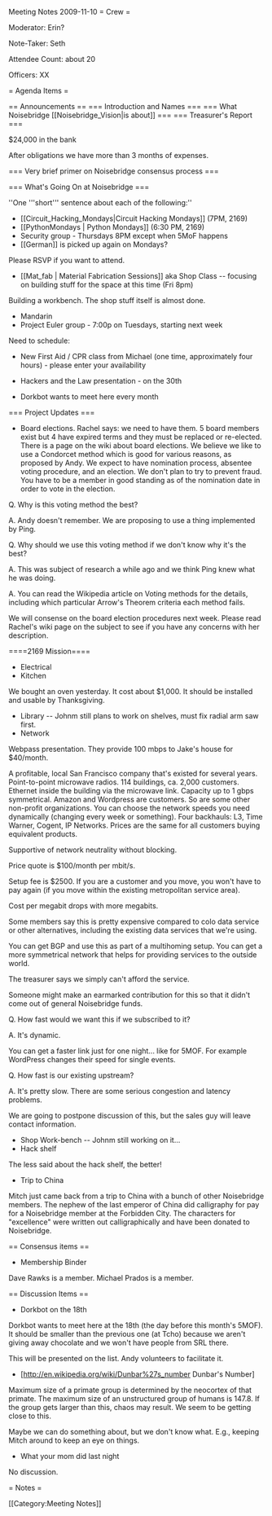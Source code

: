 Meeting Notes 2009-11-10 
 = Crew =

Moderator: Erin?

Note-Taker: Seth

Attendee Count: about 20

Officers: XX

= Agenda Items =

== Announcements ==
=== Introduction and Names ===
=== What Noisebridge [[Noisebridge_Vision|is about]] ===
=== Treasurer's Report ===

$24,000 in the bank

After obligations we have more than 3 months of expenses.

=== Very brief primer on Noisebridge consensus process ===

=== What's Going On at Noisebridge ===

''One '''short''' sentence about each of the following:''
* [[Circuit_Hacking_Mondays|Circuit Hacking Mondays]] (7PM, 2169)
* [[PythonMondays | Python Mondays]] (6:30 PM, 2169) 
* Security group - Thursdays 8PM except when 5MoF happens
* [[German]] is picked up again on Mondays?

Please RSVP if you want to attend.

* [[Mat_fab | Material Fabrication Sessions]] aka Shop Class -- focusing on building stuff for the space at this time (Fri 8pm) 

Building a workbench.  The shop stuff itself is almost done.

* Mandarin
* Project Euler group - 7:00p on Tuesdays, starting next week

Need to schedule:

* New First Aid / CPR class from Michael (one time, approximately four hours) - please enter your availability
* Hackers and the Law presentation - on the 30th

* Dorkbot wants to meet here every month

=== Project Updates ===

* Board elections.  Rachel says: we need to have them.  5 board members exist but 4 have expired terms and they must be replaced or re-elected.  There is a page on the wiki about board elections.  We believe we like to use a Condorcet method which is good for various reasons, as proposed by Andy.  We expect to have nomination process, absentee voting procedure, and an election.  We don't plan to try to prevent fraud.  You have to be a member in good standing as of the nomination date in order to vote in the election.

Q. Why is this voting method the best?

A. Andy doesn't remember.  We are proposing to use a thing implemented by Ping.

Q. Why should we use this voting method if we don't know why it's the best?

A. This was subject of research a while ago and we think Ping knew what he was doing.

A. You can read the Wikipedia article on Voting methods for the details, including which particular Arrow's Theorem criteria each method fails.

We will consense on the board election procedures next week.  Please read Rachel's wiki page on the subject to see if you have any concerns with her description.

====2169 Mission====
* Electrical
* Kitchen

We bought an oven yesterday.  It cost about $1,000.  It should be installed and usable by Thanksgiving.

* Library -- Johnm still plans to work on shelves, must fix radial arm saw first.
* Network

Webpass presentation.  They provide 100 mbps to Jake's house for $40/month.

A profitable, local San Francisco company that's existed for several years.  Point-to-point microwave radios.  114 buildings, ca. 2,000 customers.  Ethernet inside the building via the microwave link.  Capacity up to 1 gbps symmetrical.  Amazon and Wordpress are customers.  So are some other non-profit organizations.  You can choose the network speeds you need dynamically (changing every week or something).  Four backhauls: L3, Time Warner, Cogent, IP Networks.  Prices are the same for all customers buying equivalent products.

Supportive of network neutrality without blocking.

Price quote is $100/month per mbit/s.

Setup fee is $2500.  If you are a customer and you move, you won't have to pay again (if you move within the existing metropolitan service area).

Cost per megabit drops with more megabits.

Some members say this is pretty expensive compared to colo data service or other alternatives, including the existing data services that we're using.

You can get BGP and use this as part of a multihoming setup.  You can get a more symmetrical network that helps for providing services to the outside world.

The treasurer says we simply can't afford the service.

Someone might make an earmarked contribution for this so that it didn't come out of general Noisebridge funds.

Q. How fast would we want this if we subscribed to it?

A. It's dynamic.

You can get a faster link just for one night... like for 5MOF.  For example WordPress changes their speed for single events.

Q. How fast is our existing upstream?

A. It's pretty slow.  There are some serious congestion and latency problems.

We are going to postpone discussion of this, but the sales guy will leave contact information.

* Shop Work-bench -- Johnm still working on it...
* Hack shelf

The less said about the hack shelf, the better!

* Trip to China

Mitch just came back from a trip to China with a bunch of other Noisebridge members.  The nephew of the last emperor of China did calligraphy for pay for a Noisebridge member at the Forbidden City.  The characters for "excellence" were written out calligraphically and have been donated to Noisebridge.

== Consensus items ==

* Membership Binder

Dave Rawks is a member.  Michael Prados is a member.

== Discussion Items ==

* Dorkbot on the 18th

Dorkbot wants to meet here at the 18th (the day before this month's 5MOF).  It should be smaller than the previous one (at Tcho) because we aren't giving away chocolate and we won't have people from SRL there.

This will be presented on the list.  Andy volunteers to facilitate it.

* [http://en.wikipedia.org/wiki/Dunbar%27s_number Dunbar's Number]

Maximum size of a primate group is determined by the neocortex of that primate.  The maximum size of an unstructured group of humans is 147.8.  If the group gets larger than this, chaos may result.  We seem to be getting close to this.

Maybe we can do something about, but we don't know what.  E.g., keeping Mitch around to keep an eye on things.

* What your mom did last night

No discussion.

= Notes =


[[Category:Meeting Notes]]